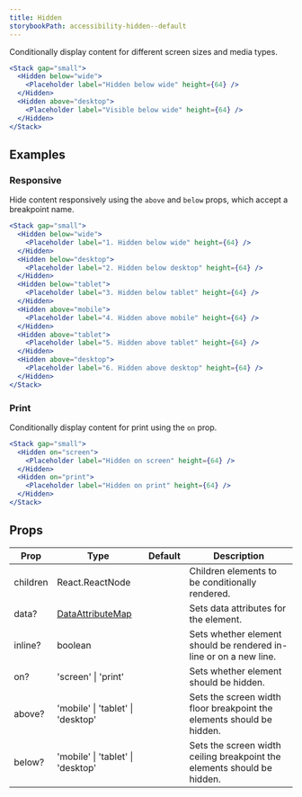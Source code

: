 ```yaml
---
title: Hidden
storybookPath: accessibility-hidden--default
---
```


Conditionally display content for different screen sizes and media types.

```jsx live
<Stack gap="small">
  <Hidden below="wide">
    <Placeholder label="Hidden below wide" height={64} />
  </Hidden>
  <Hidden above="desktop">
    <Placeholder label="Visible below wide" height={64} />
  </Hidden>
</Stack>
```

## Examples

### Responsive

Hide content responsively using the `above` and `below` props, which accept a
breakpoint name.

```jsx live
<Stack gap="small">
  <Hidden below="wide">
    <Placeholder label="1. Hidden below wide" height={64} />
  </Hidden>
  <Hidden below="desktop">
    <Placeholder label="2. Hidden below desktop" height={64} />
  </Hidden>
  <Hidden below="tablet">
    <Placeholder label="3. Hidden below tablet" height={64} />
  </Hidden>
  <Hidden above="mobile">
    <Placeholder label="4. Hidden above mobile" height={64} />
  </Hidden>
  <Hidden above="tablet">
    <Placeholder label="5. Hidden above tablet" height={64} />
  </Hidden>
  <Hidden above="desktop">
    <Placeholder label="6. Hidden above desktop" height={64} />
  </Hidden>
</Stack>
```

### Print

Conditionally display content for print using the `on` prop.

```jsx live
<Stack gap="small">
  <Hidden on="screen">
    <Placeholder label="Hidden on screen" height={64} />
  </Hidden>
  <Hidden on="print">
    <Placeholder label="Hidden on print" height={64} />
  </Hidden>
</Stack>
```

## Props

| Prop     | Type                                   | Default | Description                                                             |
| -------- | -------------------------------------- | ------- | ----------------------------------------------------------------------- |
| children | React.ReactNode                        |         | Children elements to be conditionally rendered.                         |
| data?    | [DataAttributeMap][data-attribute-map] |         | Sets data attributes for the element.                                   |
| inline?  | boolean                                |         | Sets whether element should be rendered in-line or on a new line.       |
| on?      | 'screen' \| 'print'                    |         | Sets whether element should be hidden.                                  |
| above?   | 'mobile' \| 'tablet' \| 'desktop'      |         | Sets the screen width floor breakpoint the elements should be hidden.   |
| below?   | 'mobile' \| 'tablet' \| 'desktop'      |         | Sets the screen width ceiling breakpoint the elements should be hidden. |

[data-attribute-map]:
  https://bitbucket.org/brighte-energy/energy/src/14a694872cc43bb454981bada65f5f12b56f77c9/spark-web/packages/utils-spark/src/buildDataAttributes.ts#spark-web/packages/utils-spark/src/buildDataAttributes.ts-1
